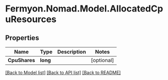 # Fermyon.Nomad.Model.AllocatedCpuResources

## Properties

Name | Type | Description | Notes
------------ | ------------- | ------------- | -------------
**CpuShares** | **long** |  | [optional] 

[[Back to Model list]](../README.md#documentation-for-models) [[Back to API list]](../README.md#documentation-for-api-endpoints) [[Back to README]](../README.md)

